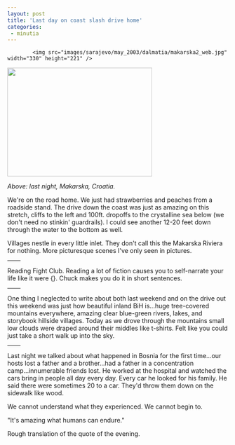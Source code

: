 ```yaml
---
layout: post
title: 'Last day on coast slash drive home'
categories:
 - minutia
---
```



			
		


			<img src="images/sarajevo/may_2003/dalmatia/makarska2_web.jpg" width="330" height="221" />


<img src="images/sarajevo/may_2003/dalmatia/makarska1_web.jpg" width="330" height="248" />

<em>Above: last night, Makarska, Croatia.</em>



We're on the road home. We just had strawberries and peaches from a roadside stand. The drive down the coast was just as amazing on this stretch, cliffs to the left and 100ft. dropoffs to the crystalline sea below (we don't need no stinkin' guardrails). I could see another 12-20 feet down through the water to the bottom as well.



Villages nestle in every little inlet. They don't call this the Makarska Riviera for nothing. More picturesque scenes I've only seen in pictures.



<hr width="30" align="center" />

Reading Fight Club. Reading a lot of fiction causes you to self-narrate your life like it were {}. Chuck makes you do it in short sentences.



<hr width="30" align="center" />

One thing I neglected to write about both last weekend and on the drive out this weekend was just how beautiful inland BiH is...huge tree-covered mountains everywhere, amazing clear blue-green rivers, lakes, and storybook hillside villages. Today as we drove through the mountains small low clouds were draped around their middles like t-shirts. Felt like you could just take a short walk up into the sky.



<hr width="30" align="center" />

Last night we talked about what happened in Bosnia for the first time...our hosts lost a father and a brother...had a father in a concentration camp...innumerable friends lost. He worked at the hospital and watched the cars bring in people all day every day. Every car he looked for his family. He said there were sometimes 20 to a car. They'd throw them down on the sidewalk like wood.



We cannot understand what they experienced. We cannot begin to.



"It's amazing what humans can endure."



Rough translation of the quote of the evening.
		